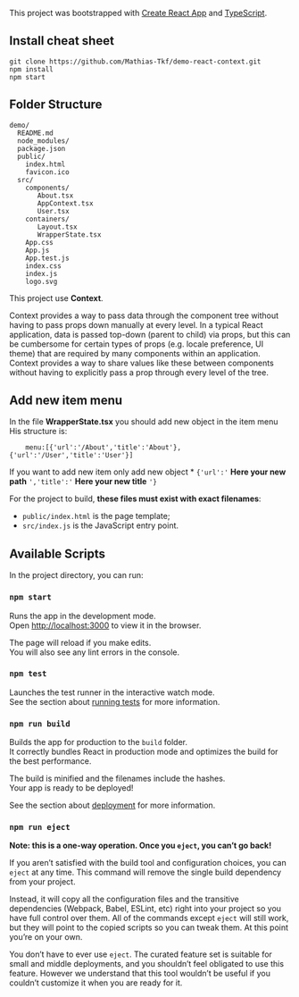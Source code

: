 This project was bootstrapped with [Create React App](https://github.com/facebookincubator/create-react-app) and [TypeScript](https://www.typescriptlang.org).

## Install cheat sheet
```
git clone https://github.com/Mathias-Tkf/demo-react-context.git
npm install
npm start
```

## Folder Structure

```
demo/
  README.md
  node_modules/
  package.json
  public/
    index.html
    favicon.ico
  src/
    components/
       About.tsx
       AppContext.tsx
       User.tsx
    containers/
       Layout.tsx
       WrapperState.tsx
    App.css
    App.js
    App.test.js
    index.css
    index.js
    logo.svg
```
This project use **Context**.

Context provides a way to pass data through the component tree without having to pass props down manually at every level.
In a typical React application, data is passed top-down (parent to child) via props, but this can be cumbersome for certain types of props (e.g. locale preference, UI theme) that are required by many components within an application. Context provides a way to share values like these between components without having to explicitly pass a prop through every level of the tree.

## Add new item menu
In the file **WrapperState.tsx** you should add new object in the item menu
His structure is:
        
        menu:[{'url':'/About','title':'About'},{'url':'/User','title':'User'}]
        
If you want to add new item only add new object * `{'url':'` **Here your new path** `','title':'` **Here your new title** `'}`
 

For the project to build, **these files must exist with exact filenames**:

* `public/index.html` is the page template;
* `src/index.js` is the JavaScript entry point.



## Available Scripts

In the project directory, you can run:

### `npm start`

Runs the app in the development mode.<br>
Open [http://localhost:3000](http://localhost:3000) to view it in the browser.

The page will reload if you make edits.<br>
You will also see any lint errors in the console.

### `npm test`

Launches the test runner in the interactive watch mode.<br>
See the section about [running tests](#running-tests) for more information.

### `npm run build`

Builds the app for production to the `build` folder.<br>
It correctly bundles React in production mode and optimizes the build for the best performance.

The build is minified and the filenames include the hashes.<br>
Your app is ready to be deployed!

See the section about [deployment](#deployment) for more information.

### `npm run eject`

**Note: this is a one-way operation. Once you `eject`, you can’t go back!**

If you aren’t satisfied with the build tool and configuration choices, you can `eject` at any time. This command will remove the single build dependency from your project.

Instead, it will copy all the configuration files and the transitive dependencies (Webpack, Babel, ESLint, etc) right into your project so you have full control over them. All of the commands except `eject` will still work, but they will point to the copied scripts so you can tweak them. At this point you’re on your own.

You don’t have to ever use `eject`. The curated feature set is suitable for small and middle deployments, and you shouldn’t feel obligated to use this feature. However we understand that this tool wouldn’t be useful if you couldn’t customize it when you are ready for it.
